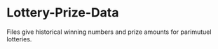 Lottery-Prize-Data
==================

Files give historical winning numbers and prize amounts for parimutuel lotteries.
